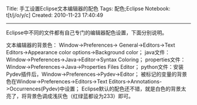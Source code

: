 Title: 手工设置Eclipse文本编辑器的配色
Tags: 配色;Eclipse
Notebook: t[t/j/o/y/c]
Created: 2010-11-23 17:40:49

------

Eclipse中不同的文件都有自己专门的编辑器配色设置，下面分别说明。

 文本编辑器的背景色： Window->Preferences-> General->Editors->Text Editors->Appearance color options->Background color； java文件：Window->Preferences->Java->Editor->Syntax Coloring； properties文件：Window->Preferences->Java->Properties Files Editor； python文件：安装Pydev插件后，Window->Preferences->Pydev->Editor； 被标记的变量的背景色在Window->Preferences->Editors->Text Editors->Annotations->Occurrences(Pydev)中设置； 
Eclipse默认的配色还不错，就是白色的背景太亮了，将背景色调成浅灰色（红绿蓝都设为233）即可。